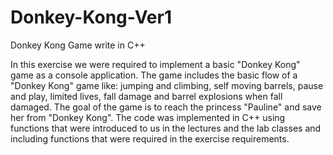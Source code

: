 # Donkey-Kong-Ver1
Donkey Kong Game write in C++

In this exercise we were required to implement a basic "Donkey Kong" game as a console application.
The game includes the basic flow of a "Donkey Kong" game like: jumping and climbing, self moving barrels, pause and play, limited lives, fall damage and barrel explosions when fall damaged.
The goal of the game is to reach the princess "Pauline" and save her from "Donkey Kong".
The code was implemented in C++ using functions that were introduced to us in the lectures and the lab classes and including functions that were required in the exercise requirements. 
